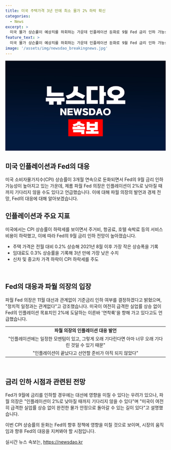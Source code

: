 ```yaml
---
title: 미국 주택가격 3년 만에 최소 물가 2% 하락 확신
categories:
  - News
excerpt: >
  미국 물가 상슨률이 예상치를 하회하는 가운데 인플레이션 둔화로 9월 Fed 금리 인하 가능성이 높아졌다. 주택가 및 임대료 상승률 하락, 항공료 및 호텔비용 감소 등이 영향을 끼치며, 파월 의장은 대선과 관계없이 기준금리 인하를 결정할 것이라 밝혔다. Fed는 오랜 기간 기다리지 않고 인플레이션이 2%로 낮아질 때까지 조치를 취할 것으로 전망되고 있다.
feature_text: >
  미국 물가 상슨률이 예상치를 하회하는 가운데 인플레이션 둔화로 9월 Fed 금리 인하 가능성이 높아졌다. 주택가 및 임대료 상승률 하락, 항공료 및 호텔비용 감소 등이 영향을 끼치며, 파월 의장은 대선과 관계없이 기준금리 인하를 결정할 것이라 밝혔다. Fed는 오랜 기간 기다리지 않고 인플레이션이 2%로 낮아질 때까지 조치를 취할 것으로 전망되고 있다.
image: '/assets/img/newsdao_breakingnews.jpg'
---
```


<p><img src="/assets/img/newsdao_breakingnews.jpg" alt="implanttips 속보" /></p>

<h2 data-ke-size="size26">미국 인플레이션과 Fed의 대응</h2>

<p>미국 소비자물가지수(CPI) 상승률이 3개월 연속으로 둔화되면서 Fed의 9월 금리 인하 가능성이 높아지고 있는 가운데, 제롬 파월 Fed 의장은 인플레이션이 2%로 낮아질 때까지 기다리지 않을 수도 있다고 언급했습니다. 이에 대해 파월 의장의 발언과 경제 전망, Fed의 대응에 대해 알아보겠습니다.</p>

<h2 data-ke-size="size24">인플레이션과 주요 지표</h2>

<p>미국에서는 CPI 상승률이 하락세를 보이면서 주거비, 항공료, 호텔 숙박료 등의 서비스 비용이 하락했고, 이에 따라 Fed의 9월 금리 인하 전망이 높아졌습니다.</p>

<ul>
  <li>주택 가격은 전월 대비 0.2% 상승해 2021년 8월 이후 가장 작은 상승폭을 기록</li>
  <li>임대료도 0.3% 상승률을 기록해 3년 만에 가장 낮은 수치</li>
  <li>신차 및 중고차 가격 하락이 CPI 하락세를 주도</li>
</ul>

<p data-ke-size="size16">&nbsp;</p>

<h2 data-ke-size="size24">Fed의 대응과 파월 의장의 입장</h2>

<p>파월 Fed 의장은 11월 대선과 관계없이 기준금리 인하 여부를 결정하겠다고 밝혔으며, "정치적 일정과는 관계없다"고 강조했습니다. 미국이 여전히 급격한 실업률 상승 없이 Fed의 인플레이션 목표치인 2%에 도달하는 이른바 '연착륙'을 향해 가고 있다고도 언급했습니다.</p>

<table>
  <tr>
    <td style="text-align: center; height: 17px;"><b>파월 의장의 인플레이션 대응 발언</b></td>
  </tr>
  <tr>
    <td style="text-align: center;">"인플레이션에는 일정한 모멘텀이 있고, 그렇게 오래 기다린다면 아마 너무 오래 기다린 것일 수 있기 때문"</td>
  </tr>
  <tr>
    <td style="text-align: center;">"인플레이션이 끝났다고 선언할 준비가 아직 되지 않았다"</td>
  </tr>
</table>

<p data-ke-size="size16">&nbsp;</p>

<h2 data-ke-size="size24">금리 인하 시점과 관련된 전망</h2>

<p>Fed가 9월에 금리를 인하할 경우에는 대선에 영향을 미칠 수 있다는 우려가 있으나, 파월 의장은 "인플레이션이 2%로 낮아질 때까지 기다리지 않을 수 있다"며 "미국이 여전히 급격한 실업률 상승 없이 완전한 물가 안정으로 돌아갈 수 있는 길이 있다"고 설명했습니다.</p>

<p>이번 CPI 상승률의 둔화는 Fed의 향후 정책에 영향을 미칠 것으로 보이며, 시장의 움직임과 향후 Fed의 대응을 지켜봐야 할 시점입니다.</p>
실시간 뉴스 속보는, <a href="https://newsdao.kr" rel="dofollow">https://newsdao.kr</a>


